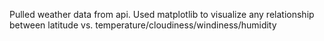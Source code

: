 Pulled weather data from api.
Used matplotlib to visualize any relationship between latitude vs. temperature/cloudiness/windiness/humidity
